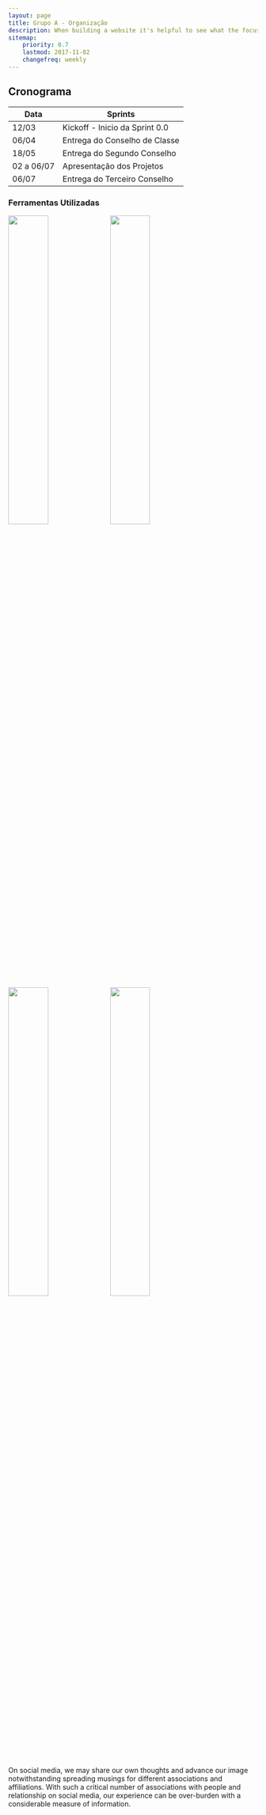```yaml
---
layout: page
title: Grupo A - Organização
description: When building a website it's helpful to see what the focus of your site is. This page is an example of how to show a website's focus.
sitemap:
    priority: 0.7
    lastmod: 2017-11-02
    changefreq: weekly
---
```

<h2>Cronograma</h2>
<div class="table-wrapper">
		<table class="alt">
			<thead>
				<tr>
					<th>Data</th>
					<th>Sprints</th>
				</tr>
			</thead>
			<tbody>
				<tr>
					<td>12/03</td>
					<td>Kickoff - Inicio da Sprint 0.0</td>
				</tr>
				<tr>
					<td>06/04</td>
					<td>Entrega do Conselho de Classe</td>
				</tr>
				<tr>
					<td>18/05</td>
					<td>Entrega do Segundo Conselho</td>
				</tr>
				<tr>
					<td>02 a 06/07</td>
					<td>Apresentação dos Projetos</td>
				</tr>
				<tr>
					<td>06/07</td>
					<td>Entrega do Terceiro Conselho </td>
				</tr>
			</tbody>
		</table>
	</div>
    
### Ferramentas Utilizadas
<div class="box">
	<img width="40%" height="auto" src="{{ "/images/git.png" | absolute_url }}" alt="" />
	<img width="40%" height="auto" src="{{ "/images/googledrive.png" | absolute_url }}" alt="" />
  	<img width="40%" height="auto" src="{{ "/images/slack.png" | absolute_url }}" alt="" />
  	<img width="40%" height="auto" src="{{ "/images/trello.png" | absolute_url }}" alt="" />

</div>

On social media, we may share our own thoughts and advance our image notwithstanding spreading musings for different associations and affiliations. With such a critical number of associations with people and relationship on social media, our experience can be over-burden with a considerable measure of information.
